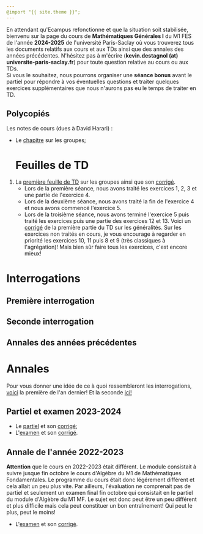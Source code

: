 ```yaml
---
@import "{{ site.theme }}";
---
```


En attendant qu'Ecampus refonctionne et que la situation soit stabilisée, bienvenu sur la page du cours de **Mathématiques Générales I** du M1 FES de l'année **2024-2025** de l'université Paris-Saclay où vous trouverez tous les documents relatifs aux cours et aux TDs ainsi que des annales des années précédentes. N'hésitez pas à m'écrire (**kevin.destagnol (at) universite-paris-saclay.fr**) pour toute question relative au cours ou aux TDs.<br>
Si vous le souhaitez, nous pourrons organiser une **séance bonus** avant le partiel pour répondre à vos éventuelles questions et traiter quelques exercices supplémentaires que nous n'aurons pas eu le temps de traiter en TD.


## Polycopiés

Les notes de cours (dues à David Harari) :<br>

*  Le <a href="https://www.imo.universite-paris-saclay.fr/~david.harari/enseignement/m1fes25/groupfes25.pdf">chapitre</a> sur les groupes;

   # Feuilles de TD

1. La <a href="TD1_groupes_2024_FES.pdf">première feuille de TD</a> sur les groupes ainsi que son <a href="https://kevindestagnol.github.io/algebre.github.io/erreur">corrigé</a>.
   * Lors de la première séance, nous avons traité les exercices 1, 2, 3 et une partie de l'exercice 4.
   * Lors de la deuxième séance, nous avons traité la fin de l'exercice 4 et nous avons commencé l'exercice 5.
   * Lors de la troisième séance, nous avons terminé l'exercice 5 puis traité les exercices puis une partie des exercices 12 et 13. Voici un <a href="TD1_correction_partielle_FES.pdf">corrigé</a> de la première partie du TD sur les généralités. Sur les exercices non traités en cours, je vous encourage à regarder en priorité les exercices 10, 11 puis 8 et 9 (très classiques à l'agrégation)! Mais bien sûr faire tous les exercices, c'est encore mieux!

# Interrogations

## Première interrogation

## Seconde interrogation

## Annales des années précédentes

# Annales

Pour vous donner une idée de ce à quoi ressembleront les interrogations, <a href="cc1_fes_2023_2024.pdf">voici</a> la première de l'an dernier! Et la seconde <a href="cc2_fes_2023_2024.pdf">ici!</a>


## Partiel et examen 2023-2024

* Le <a href="https://www.imo.universite-paris-saclay.fr/~david.harari/enseignement/m1fes24/octfes24.pdf">partiel</a> et son <a href="https://www.imo.universite-paris-saclay.fr/~david.harari/enseignement/m1fes24/coroctfes24.pdf">corrigé</a>;
* L'<a href="https://www.imo.universite-paris-saclay.fr/~david.harari/enseignement/m1fes24/decfes24.pdf">examen</a> et son <a href="https://www.imo.universite-paris-saclay.fr/~david.harari/enseignement/m1fes24/cordecfes24.pdf">corrigé</a>.

## Annale de l'année 2022-2023

**Attention** que le cours en 2022-2023 était différent. Le module consistait à suivre jusque fin octobre le cours d'Algèbre du M1 de Mathématiques Fondamentales. Le programme du cours était donc légérement différent et cela allait un peu plus vite. Par ailleurs, l'évaluation ne comprenait pas de partiel et seulement un examen final fin octobre qui consistait en le partiel du module d'Algèbre du M1 MF. Le sujet est donc peut être un peu différent et plus difficile mais cela peut constituer un bon entraînement! Qui peut le plus, peut le moins!

* L'<a href="https://www.imo.universite-paris-saclay.fr/~david.harari/enseignement/m1fes24/oct22.pdf">examen</a> et son <a href="https://www.imo.universite-paris-saclay.fr/~david.harari/enseignement/m1fes24/coroct22.pdf">corrigé</a>.

